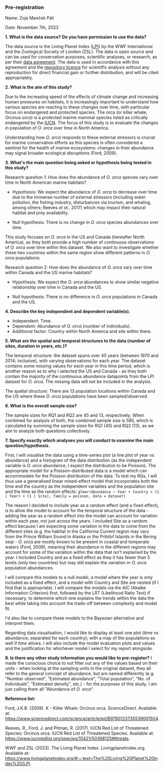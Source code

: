### **Pre-registration**

Name: Zoja Manček Páli

Date: November 7th, 2023

**1. What is the data source?  Do you have permission to use the data?**

The data source is the Living Planet Index ([LPI](https://www.livingplanetindex.org)) by the WWF International and the Zoological Society of London (ZSL). The data is open source and can be used for conservation purposes, scientific analyses, or research, as per their [data agreement](https://livingplanetindex.org/documents/data_agreement.pdf). The data is used in accordance with this agreement and the [repository licence](https://github.com/EdDataScienceEES/challenge3-zmancekpali/blob/master/LICENSE) for scientific analysis without any reproduction for direct financial gain or further distribution, and will be cited appropriately. 


**2. What is the aim of this study?**

Due to the increasing speed of the effects of climate change and increasing human pressures on habitats, it is increasingly important to understand how various species are reacting to these changes over time, with particular focus on endangered and protected species. The orca (or killer whale; *Orcinus orca*) is a protected marine mammal species listed as critically endangered by the [IUCN](https://www.iucnredlist.org/species/15421/50368125#threats). The focus of this study is to evaluate the changes in population of *O. orca* over time in North America.

Understanding how *O. orca* responds to these external stressors is crucial for marine conservation efforts as this species is often considered a sentinel for the health of marine ecosystems: changes in their abundance may signal broader ecological disruptions (Ford, 2009).


**3. What's the main question being asked or hypothesis being tested in this study?**

Research question 1: How does the abundance of *O. orca* species vary over time in North American marine habitats?

- Hypothesis: We expect the abundance of *O. orca* to decrease over time due to the immense number of external stressors (including water pollution, the fishing industry, disturbances via tourism, and whaling, among others; Reeves *et al*., 2017) which may impact their natural habitat and prey availability. 

- Null hypothesis: There is no change in *O. orca* species abundances over time. 

This study focuses on *O. orca* in the US and Canada (hereafter North America), as they both provide a high number of continuous observations of *O. orca* over time within this dataset. We also want to investigate whether these two countries within the same region show different patterns in *O. orca* populations:


Research question 2: How does the abundance of *O. orca* vary over time within Canada and the US marine habitats?

- Hypothesis: We expect the *O. orca* abundances to show similar negative relationship over time in Canada and the US. 

- Null hypothesis: There is no difference in *O. orca* populations in Canada and the US.


**4. Describe the key independent and dependent variable(s).**

- Independent: Time.
- Dependent: Abundance of *O. orca* (number of individuals).
- Additional factor: Country within North America and site within there. 


**5. What are the spatial and temporal structures to the data (number of sites, duration in years, etc.)?**

The temporal structure: the dataset spans over 45 years (between 1970 and 2014; inclusive), with varying observations for each year. The dataset contains some missing values for each year in this time period, which is another reason as to why I selected the US and Canada - as they both contain the majority of the continuous abundance datapoints from the LPI dataset for *O. orca*. The missing data will not be included in the analysis. 

The spatial structure: There are 13 population locations within Canada and the US where these *O. orca* populations have been sampled/observed. 


**6. What is the overall sample size?**

The sample sizes for RQ1 and RQ2 are 45 and 13, respectively. When combined for analysis of both, the combined sample size is 585, which is calculated by summing the sample sizes for RQ1 (45) and RQ2 (13), as we aim to analyze both questions collectively.


**7. Specify exactly which analyses you will conduct to examine the main question/hypothesis.**

First, I will visualise the data using a time-series plot (a line plot of year vs abundance) and a histogram of the data distribution (as the independent variable is *O. orca* abundance, I expect the distribution to be Poisson). The appropriate model for a Poisson-distributed data is a model which can accommodate for the Poisson distribution of the data. To test my RQs, I will thus use a generalised linear mixed-effect model that incorporates both the time and the country as the independent variables and the population site and the time as the random effects: 
        ```glmer(Abundance ~ Year + Country + (1 | Year) + (1 | Site), family = poisson, data = dataset) ```

The reason I decided to include year as a random effect (and a fixed effect), is to allow the model to account for the temporal structure of the data - adding the year as a random effect into the model can account for variation within each year, not just across the years. I included Site as a random effect because I am expecting some variation in the data to come from the different sites (e.g. the habitat in the California Current region may vary from the Prince William Sound in Alaska or the Pribilof Islands in the Bering sea) - *O. orca* are mostly known to be present in coastal and temperate waters (Ford, 2009), meaning their abundance in the different regions may account for some of the variation within the data that isn't explained by the year. I included Country and as a fixed effect as they it has fewer than 5 levels (only two countries) but may still explain the variation in *O. orca* population abundances. 

I will compare this models to a null model, a model where the year is only included as a fixed effect, and a model with Country and Site are nested (if I find that is appropriate). I will compare the models via the AIC (Akaike Information Criterion) first, followed by the LRT (Likelihood Ratio Test) if necessary, to determine which one explains the trends within the data the best while taking into account the trade-off between complexity and model fit. 

I'd also like to compare these models to the Bayesian alternative and interpret them.

Regarding data visualisation, I would like to display at least one plot (time vs abundance; separated for each country); with a map of the populations as well if time allows. I will also include the model evaluation plots and values and the justification for whichever model I select for my report alongside. 


**8. Is there any other study information you would like to pre-register?**
I made the conscious choice to not filter out any of the values based on their units - when looking at the sampling units in the original dataset, they all refer to the general concept of abundance, but are named differently (e.g. "Number observed", "Estimated abundance", "Total population", "No. of Individuals", "Estimated density", etc.) - for the purposes of this study, I am just calling them all "Abundance of *O. orca*". 

**Reference list:**

Ford, J.K.B. (2009). K - Killer Whale: Orcinus orca. ScienceDirect. Available at: https://www.sciencedirect.com/science/article/pii/B9780123735539001504.

Reeves, R., Ford, J. and Pitman, R. (2017). IUCN Red List of Threatened Species: Orcinus orca. IUCN Red List of Threatened Species. Available at: https://www.iucnredlist.org/species/15421/50368125#threats.

WWF and ZSL (2023). The Living Planet Index. Livingplanetindex.org. Available at: https://www.livingplanetindex.org/#:~:text=The%20Living%20Planet%20Index%20(LPI.
